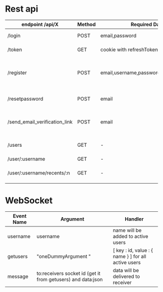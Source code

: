 # Rest api

| endpoint /api/X               | Method | Required Data                        | Response                                                |
| ----------------------------- | ------ | ------------------------------------ | ------------------------------------------------------- |
| /login                        | POST   | email,password                       | { accessToken } or failure                              |
| /token                        | GET    | cookie with refreshToken             | { accessToken } or failure                              |
| /register                     | POST   | email,username,password,confPassword | Verification email will be sent and success/failure msg |
| /resetpassword                | POST   | email                                | reset link will be sent to email                        |
| /send_email_verification_link | POST   | email                                | verification link will be sent to email and { msg }     |
| /users                        | GET    | -                                    | List of registered users                                |
| /user/:username               | GET    | -                                    | User stats                                              |
| /user/:username/recents/:n    | GET    | -                                    | Get Last n match results of a user                      |

# WebSocket

| Event Name | Argument                                                    | Handler                                             |
| ---------- | ----------------------------------------------------------- | --------------------------------------------------- |
| username   | username                                                    | name will be added to active users                  |
| getusers   | "oneDummyArgument "                                         | [ key : id, value : { name } ] for all active users |
| message    | to:receivers socket id (get it from getusers) and data:json | data will be delivered to receiver                  |
